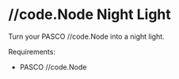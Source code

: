 # /\/code.Node Night Light
Turn your PASCO /\/code.Node into a night light.

Requirements:  
* PASCO /\/code.Node